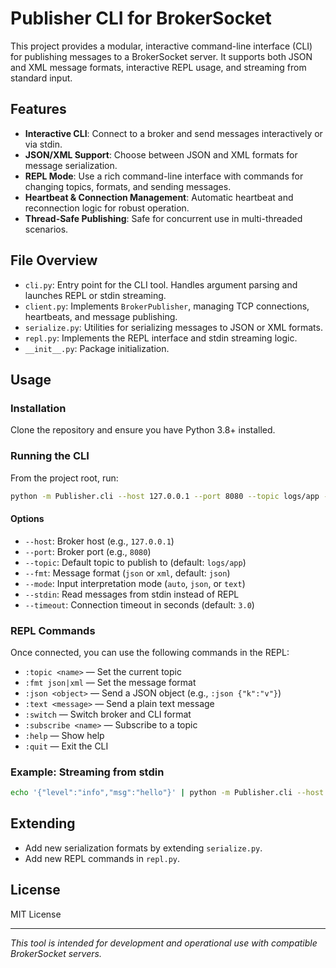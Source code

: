 # Publisher CLI for BrokerSocket

This project provides a modular, interactive command-line interface (CLI) for publishing messages to a BrokerSocket server. It supports both JSON and XML message formats, interactive REPL usage, and streaming from standard input.

## Features

- **Interactive CLI**: Connect to a broker and send messages interactively or via stdin.
- **JSON/XML Support**: Choose between JSON and XML formats for message serialization.
- **REPL Mode**: Use a rich command-line interface with commands for changing topics, formats, and sending messages.
- **Heartbeat & Connection Management**: Automatic heartbeat and reconnection logic for robust operation.
- **Thread-Safe Publishing**: Safe for concurrent use in multi-threaded scenarios.

## File Overview

- `cli.py`: Entry point for the CLI tool. Handles argument parsing and launches REPL or stdin streaming.
- `client.py`: Implements `BrokerPublisher`, managing TCP connections, heartbeats, and message publishing.
- `serialize.py`: Utilities for serializing messages to JSON or XML formats.
- `repl.py`: Implements the REPL interface and stdin streaming logic.
- `__init__.py`: Package initialization.

## Usage

### Installation

Clone the repository and ensure you have Python 3.8+ installed.

### Running the CLI

From the project root, run:

```sh
python -m Publisher.cli --host 127.0.0.1 --port 8080 --topic logs/app --fmt json
```

#### Options

- `--host`: Broker host (e.g., `127.0.0.1`)
- `--port`: Broker port (e.g., `8080`)
- `--topic`: Default topic to publish to (default: `logs/app`)
- `--fmt`: Message format (`json` or `xml`, default: `json`)
- `--mode`: Input interpretation mode (`auto`, `json`, or `text`)
- `--stdin`: Read messages from stdin instead of REPL
- `--timeout`: Connection timeout in seconds (default: `3.0`)

### REPL Commands

Once connected, you can use the following commands in the REPL:

- `:topic <name>` — Set the current topic
- `:fmt json|xml` — Set the message format
- `:json <object>` — Send a JSON object (e.g., `:json {"k":"v"}`)
- `:text <message>` — Send a plain text message
- `:switch` — Switch broker and CLI format
- `:subscribe <name>` — Subscribe to a topic
- `:help` — Show help
- `:quit` — Exit the CLI

### Example: Streaming from stdin

```sh
echo '{"level":"info","msg":"hello"}' | python -m Publisher.cli --host 127.0.0.1 --port 8080 --stdin
```

## Extending

- Add new serialization formats by extending `serialize.py`.
- Add new REPL commands in `repl.py`.

## License

MIT License

---

*This tool is intended for development and operational use with compatible BrokerSocket servers.*